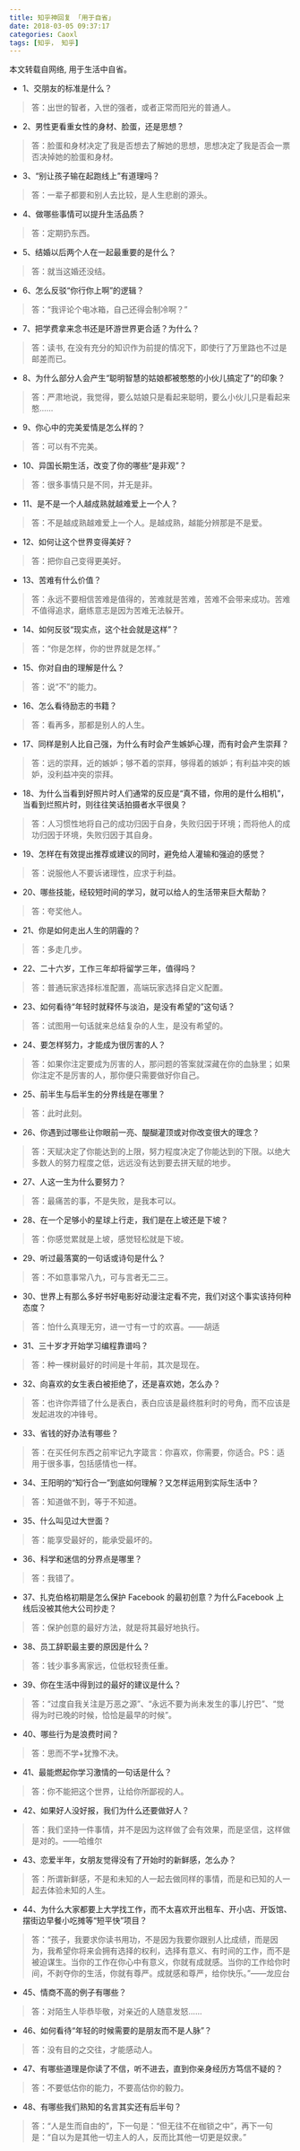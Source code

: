 ```yaml
---
title: 知乎神回复 「用于自省」
date: 2018-03-05 09:37:17
categories: Caoxl
tags: [知乎， 知乎]
---
```


本文转载自网络, 用于生活中自省。

<!-- more -->

- 1、交朋友的标准是什么？

> 答：出世的智者，入世的强者，或者正常而阳光的普通人。

- 2、男性更看重女性的身材、脸蛋，还是思想？

> 答：脸蛋和身材决定了我是否想去了解她的思想，思想决定了我是否会一票否决掉她的脸蛋和身材。

- 3、“别让孩子输在起跑线上”有道理吗？

> 答：一辈子都要和别人去比较，是人生悲剧的源头。

- 4、做哪些事情可以提升生活品质？

> 答：定期扔东西。

- 5、结婚以后两个人在一起最重要的是什么？

> 答：就当这婚还没结。

- 6、怎么反驳“你行你上啊”的逻辑？

> 答：“我评论个电冰箱，自己还得会制冷啊？”

- 7、把学费拿来念书还是环游世界更合适？为什么？

> 答：读书, 在没有充分的知识作为前提的情况下，即使行了万里路也不过是邮差而已。

- 8、为什么部分人会产生“聪明智慧的姑娘都被憨憨的小伙儿搞定了”的印象？

> 答：严肃地说，我觉得，要么姑娘只是看起来聪明，要么小伙儿只是看起来憨……

- 9、你心中的完美爱情是怎么样的？

> 答：可以有不完美。

- 10、异国长期生活，改变了你的哪些“是非观”？

> 答：很多事情只是不同，并无是非。

- 11、是不是一个人越成熟就越难爱上一个人？

> 答：不是越成熟越难爱上一个人。是越成熟，越能分辨那是不是爱。

- 12、如何让这个世界变得美好？

> 答：把你自己变得更美好。

- 13、苦难有什么价值？

> 答：永远不要相信苦难是值得的，苦难就是苦难，苦难不会带来成功。苦难不值得追求，磨练意志是因为苦难无法躲开。

- 14、如何反驳“现实点，这个社会就是这样”？

> 答：“你是怎样，你的世界就是怎样。”

- 15、你对自由的理解是什么？

> 答：说“不”的能力。

- 16、怎么看待励志的书籍？

> 答：看再多，那都是别人的人生。

- 17、同样是别人比自己强，为什么有时会产生嫉妒心理，而有时会产生崇拜？

> 答：远的崇拜，近的嫉妒；够不着的崇拜，够得着的嫉妒；有利益冲突的嫉妒，没利益冲突的崇拜。

- 18、为什么当看到好照片时人们通常的反应是“真不错，你用的是什么相机”，当看到烂照片时，则往往笑话拍摄者水平很臭？

> 答：人习惯性地将自己的成功归因于自身，失败归因于环境；而将他人的成功归因于环境，失败归因于其自身。

- 19、怎样在有效提出推荐或建议的同时，避免给人灌输和强迫的感觉？

> 答：说服他人不要诉诸理性，应求于利益。

- 20、哪些技能，经较短时间的学习，就可以给人的生活带来巨大帮助？

> 答：夸奖他人。

- 21、你是如何走出人生的阴霾的？

> 答：多走几步。

- 22、二十六岁，工作三年却将留学三年，值得吗？

> 答：普通玩家选择标准配置，高端玩家选择自定义配置。

- 23、如何看待“年轻时就释怀与淡泊，是没有希望的”这句话？

> 答：试图用一句话就来总结复杂的人生，是没有希望的。

- 24、要怎样努力，才能成为很厉害的人？

> 答：如果你注定要成为厉害的人，那问题的答案就深藏在你的血脉里；如果你注定不是厉害的人，那你便只需要做好你自己。

- 25、前半生与后半生的分界线是在哪里？

> 答：此时此刻。

- 26、你遇到过哪些让你眼前一亮、醍醐灌顶或对你改变很大的理念？

> 答：天赋决定了你能达到的上限，努力程度决定了你能达到的下限。以绝大多数人的努力程度之低，远远没有达到要去拼天赋的地步。

- 27、人这一生为什么要努力？

> 答：最痛苦的事，不是失败，是我本可以。

- 28、在一个足够小的星球上行走，我们是在上坡还是下坡？

> 答：你感觉累就是上坡，感觉轻松就是下坡。

- 29、听过最落寞的一句话或诗句是什么？

> 答：不如意事常八九，可与言者无二三。

- 30、世界上有那么多好书好电影好动漫注定看不完，我们对这个事实该持何种态度？

> 答：怕什么真理无穷，进一寸有一寸的欢喜。——胡适

- 31、三十岁才开始学习编程靠谱吗？

> 答：种一棵树最好的时间是十年前，其次是现在。

- 32、向喜欢的女生表白被拒绝了，还是喜欢她，怎么办？

> 答：也许你弄错了什么是表白，表白应该是最终胜利时的号角，而不应该是发起进攻的冲锋号。

- 33、省钱的好办法有哪些？

> 答：在买任何东西之前牢记九字箴言：你喜欢，你需要，你适合。PS：适用于很多事，包括感情也一样。

- 34、王阳明的“知行合一”到底如何理解？又怎样运用到实际生活中？

> 答：知道做不到，等于不知道。

- 35、什么叫见过大世面？

> 答：能享受最好的，能承受最坏的。

- 36、科学和迷信的分界点是哪里？

> 答：我错了。

- 37、扎克伯格初期是怎么保护 Facebook 的最初创意？为什么Facebook 上线后没被其他大公司抄走？

> 答：保护创意的最好方法，就是将其最好地执行。

- 38、员工辞职最主要的原因是什么？

> 答：钱少事多离家远，位低权轻责任重。

- 39、你在生活中得到过的最好的建议是什么？

> 答：“过度自我关注是万恶之源”、“永远不要为尚未发生的事儿拧巴”、“觉得为时已晚的时候，恰恰是最早的时候”。

- 40、哪些行为是浪费时间？

> 答：思而不学+犹豫不决。

- 41、最能燃起你学习激情的一句话是什么？

> 答：你不能把这个世界，让给你所鄙视的人。

- 42、如果好人没好报，我们为什么还要做好人？

> 答：我们坚持一件事情，并不是因为这样做了会有效果，而是坚信，这样做是对的。——哈维尔

- 43、恋爱半年，女朋友觉得没有了开始时的新鲜感，怎么办？

> 答：所谓新鲜感，不是和未知的人一起去做同样的事情，而是和已知的人一起去体验未知的人生。

- 44、为什么大家都要上大学找工作，而不太喜欢开出租车、开小店、开饭馆、摆街边早餐小吃摊等“短平快”项目？

> 答：“孩子，我要求你读书用功，不是因为我要你跟别人比成绩，而是因为，我希望你将来会拥有选择的权利，选择有意义、有时间的工作，而不是被迫谋生。当你的工作在你心中有意义，你就有成就感。当你的工作给你时间，不剥夺你的生活，你就有尊严。成就感和尊严，给你快乐。”——龙应台

- 45、情商不高的例子有哪些？

> 答：对陌生人毕恭毕敬，对亲近的人随意发怒……

- 46、如何看待“年轻的时候需要的是朋友而不是人脉”？

> 答：没有目的之交往，才能感动人。

- 47、有哪些道理是你读了不信，听不进去，直到你亲身经历方笃信不疑的？

> 答：不要低估你的能力，不要高估你的毅力。

- 48、有哪些我们熟知的名言其实还有后半句？

> 答：“人是生而自由的”，下一句是：“但无往不在枷锁之中”，再下一句是：“自以为是其他一切主人的人，反而比其他一切更是奴隶。”



